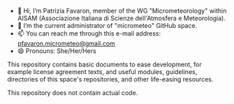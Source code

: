 - 👋 Hi, I’m Patrizia Favaron, member of the WG "Micrometeorology" within AISAM (Associazione Italiana di Scienze dell'Atmosfera e Meteorologia).
- 💞️ I’m the current administrator of "micrometeo" GitHub space.
- 📫 You can reach me through this e-mail address: pfavaron.micrometeo@gmail.com
- 😄 Pronouns: She/Her/Hers

This repository contains basic documents to ease development, for example license agreement texts, and useful modules, guidelines, directories of this space's repositories, and other life-easing resources.

This repository does not contain actual code.

<!---
micrometeo/micrometeo is a ✨ special ✨ repository because its `README.md` (this file) appears on your GitHub profile.
You can click the Preview link to take a look at your changes.
--->
